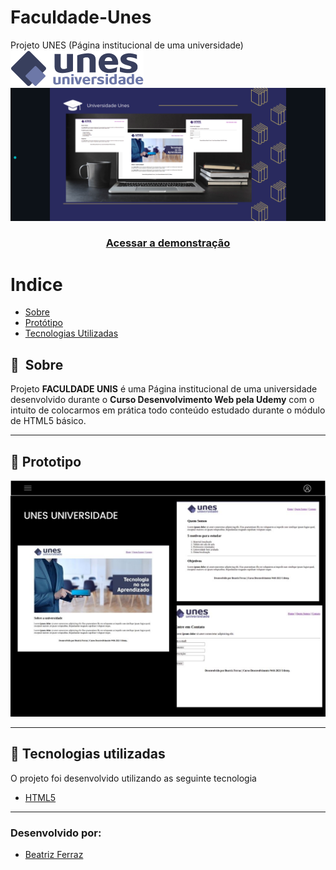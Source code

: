 # Faculdade-Unes
Projeto UNES (Página institucional de uma universidade)
![alt text](Imagens/logo.png)
![alt text](Imagens/prototipoUnes.png)

<h3 align="center">
    <a href="">Acessar a demonstração</a>
<h3 >

# Indice

- [Sobre](#-sobre)
- [Protótipo](#-prototipo)
- [Tecnologias Utilizadas](#-tecnologias-utilizadas)

## 🔖&nbsp; Sobre

Projeto **FACULDADE UNIS** é uma Página institucional de uma universidade desenvolvido durante o **Curso Desenvolvimento Web pela Udemy** com o intuito de colocarmos em prática todo conteúdo estudado durante o módulo de HTML5 básico.

---
## 🚀 Prototipo
![alt text](Imagens/UIPrototype.jpg)

---

## 🚀 Tecnologias utilizadas

O projeto foi desenvolvido utilizando as seguinte tecnologia

- [HTML5](https://www.w3schools.com/html/)


---
### Desenvolvido por:
* [Beatriz Ferraz](https://github.com/bea-ferraz)